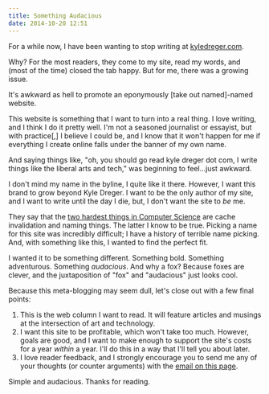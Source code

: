 ```yaml
---
title: Something Audacious
date: 2014-10-20 12:51
---
```

For a while now, I have been wanting to stop writing at [kyledreger.com](http://kyledreger.com). 

Why? For the most readers, they come to my site, read my words, and (most of the time) closed the tab happy. But for me, there was a growing issue. 

It's awkward as hell to promote an eponymously [take out named]-named website. 

This website is something that I want to turn into a real thing. I love writing, and I think I do it pretty well. I'm not a seasoned journalist or essayist, but with practice[,] I believe I could be, and I know that it won't happen for me if everything I create online falls under the banner of my own name.

And saying things like, "oh, you should go read kyle dreger dot com, I write things like the liberal arts and tech," was beginning to feel...just awkward. 

I don't mind my name in the byline, I quite like it there. However, I want this brand to grow beyond Kyle Dreger. I want to be the only author of my site, and I want to write until the day I die, but, I don't want the site to _be_ me.

They say that the [two hardest things in Computer Science](http://martinfowler.com/bliki/TwoHardThings.html) are cache invalidation and naming things. The latter I know to be true. Picking a name for this site was incredibly difficult; I have a history of terrible name picking. And, with something like this, I wanted to find the perfect fit. 

I wanted it to be something different. Something bold. Something adventurous. Something _audacious_. And why a fox? Because foxes are clever, and the juxtaposition of "fox" and "audacious" just looks cool. 

Because this meta-blogging may seem dull, let's close out with a few final points: 

1. This is the web column I want to read. It will feature articles and musings at the intersection of art and technology. 
2. I want this site to be profitable, which won't take too much. However, goals are good, and I want to make enough to support the site's costs for a year _within_ a year. I'll do this in a way that I'll tell you about later.
3. I love reader feedback, and I strongly encourage you to send me any of your thoughts (or counter arguments) with the [email on this page](/about). 

Simple and audacious. Thanks for reading. 
